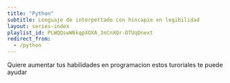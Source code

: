 ```yaml
---
title: "Python"
subtitle: Lenguaje de interpettado con hincapie en legibilidad
layout: series-index
playlist_id: PLWQQswW6kqpXOXA_3nCnXQr-DTUqDnext
redirect_from:
  - /python
---
```


Quiere aumentar tus habilidades en programacion estos turoriales te puede ayudar
